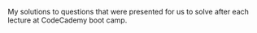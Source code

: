 My solutions to questions that were presented for us to solve after each lecture at CodeCademy boot camp.
